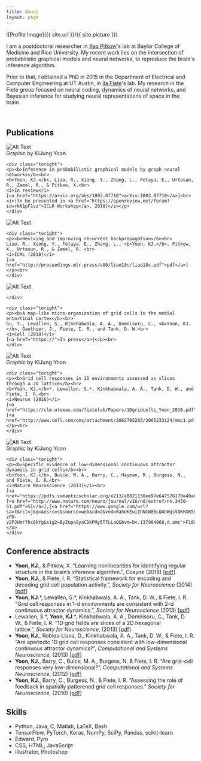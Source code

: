 ```yaml
---
title: About
layout: page
---
```

![Profile Image]({{ site.url }}/{{ site.picture }})

<p>I am a postdoctoral researcher in <a href="http://xaqlab.com" target="_blank">Xaq Pitkow</a>'s lab at Baylor College of Medicine and Rice University. My recent work lies on the intersection of probabilistic graphical models and neural networks, to reproduce the brain's inference algorithm.</p>

<p>Prior to that, I obtained a PhD in 2015 in the Department of Electrical and Computer Engineering at UT Austin, in <a href="http://clm.utexas.edu/fietelab" target="_blank">Ila Fiete</a>'s lab. My research in the Fiete group focused on neural coding, dynamics of neural networks, and Bayesian inference for studying neural representations of space in the brain.</p><br>


<h2>Publications</h2>
<div class="side-by-side">
    <div class="toleft">
        <img class="image" src="https://kijungyoon.github.io/assets/images/inference_gnn.png" alt="Alt Text">
        <figcaption class="caption">Graphic by KiJung Yoon</figcaption>
    </div>

    <div class="toright">
    <p><b>Inference in probabilistic graphical models by graph neural networks</b><br>
    <b>Yoon, KJ.</b>, Liao, R., Xiong, Y., Zhang, L., Fetaya, E., Urtasun, R., Zemel, R., & Pitkow, X.<br>
	<i>In review</i>
	[<a href="https://arxiv.org/abs/1803.07710">arXiv:1803.07710</a>]<br>
	<i>(to be presented in <a href="https://openreview.net/forum?id=rkN1pF1vz">ICLR Workshop</a>, 2018)</i></p>
    </div>
</div>

<div class="side-by-side">
    <div class="toleft">
        <img class="image" src="https://kijungyoon.github.io/assets/images/rbp.png" alt="Alt Text">
    </div>

    <div class="toright">
    <p><b>Reviving and improving recurrent backpropagation</b><br>
    Liao, R., Xiong, Y., Fetaya, E., Zhang, L., <b>Yoon, KJ.</b>, Pitkow, X., Urtasun, R., & Zemel, R. <br>
	<i>ICML (2018)</i>
	[<a href="http://proceedings.mlr.press/v80/liao18c/liao18c.pdf">pdf</a>]</p><br>
    </div>
</div>

<div class="side-by-side">
    <div class="toleft">
        <img class="image" src="https://kijungyoon.github.io/assets/images/micro_gc.png" alt="Alt Text">
        
    </div>

    <div class="toright">
    <p><b>A map-like micro-organization of grid cells in the medial entorhinal cortex</b><br>
    Gu, Y., Lewallen, S., Kinkhabwala, A. A., Domnisoru, C., <b>Yoon, KJ.</b>, Gauthier, J., Fiete, I. R., and Tank, D. W.<br>
	<i>Cell (2018)</i>
	[<a href="https://">In press</a>]</p><br>
    </div>
</div>

<div class="side-by-side">
    <div class="toleft">
        <img class="image" src="https://kijungyoon.github.io/assets/images/grid1D.jpg" alt="Alt Text">
        <figcaption class="caption">Graphic by KiJung Yoon</figcaption>
    </div>

    <div class="toright">
    <p><b>Grid cell responses in 1D environments assessed as slices through a 2D lattice</b><br>
    <b>Yoon, KJ.</b>*, Lewallen, S.*, Kinkhabwala, A. A., Tank, D. W., and Fiete, I. R.<br>
	<i>Neuron (2016)</i>
	[<a href="https://clm.utexas.edu/fietelab/Papers/1Dgridcells_Yoon_2016.pdf">pdf</a>],[<a href="http://www.cell.com/cms/attachment/2062705203/2065233124/mmc1.pdf">SI</a>]</p><br>
    </div>
</div>

<div class="side-by-side">
    <div class="toleft">
        <img class="image" src="https://kijungyoon.github.io/assets/images/gridcat.jpg" alt="Alt Text">
        <figcaption class="caption">Graphic by KiJung Yoon</figcaption>
    </div>

    <div class="toright">
    <p><b>Specific evidence of low-dimensional continuous attractor dynamics in grid cells</b><br>
    <b>Yoon, KJ.</b>, Buice, M. A., Barry, C., Hayman, R., Burgess, N., and Fiete, I. R.<br>
	<i>Nature Neuroscience (2013)</i><br>
	[<a href="https://pdfs.semanticscholar.org/e213/a8021156ee97e647576170e49a87db2a0e9a.pdf">pdf</a>],[<a href="http://www.nature.com/neuro/journal/v16/n8/extref/nn.3450-S1.pdf">SI</a>],[<a href="https://www.google.com/url?sa=t&rct=j&q=&esrc=s&source=web&cd=2&ved=0ahUKEwiIhNCW85LQAhWqsVQKHXK5DHIQFggnMAE&url=http%3A%2F%2Ff1000.com%2Fprime%2F718030887&usg=AFQjCNHhAmmMNnD-zFD-v2PJHmr7hc8kYg&sig2=ByZupaSyaCDKPMy5T7LLaQ&bvm=bv.137904068,d.amc">F1000</a>]</p>
    </div>
</div>

<h2>Conference abstracts</h2>
<ul class="conference-list">
	<li><b>Yoon, KJ.</b>, & Pitkow, X. “Learning nonlinearities for identifying regular structure in the brain’s inference algorithm.”, <i>Cosyne</i> (2018) [<a href="https://github.com/kijungyoon/kijungyoon.github.io/blob/master/abstracts/abstract07.pdf">pdf</a>]</li>
	<li><b>Yoon, KJ.</b>, & Fiete, I. R. “Statistical framework for encoding and decoding grid cell population activity.”, <i>Society for Neuroscience</i> (2014) [<a href="https://github.com/kijungyoon/kijungyoon.github.io/blob/master/abstracts/abstract06.pdf">pdf</a>]</li>
	<li><b>Yoon, KJ.</b>*, Lewallen, S.*, Kinkhabwala, A. A., Tank, D. W., & Fiete, I. R. “Grid cell responses in 1-d environments are consistent with 2-d continuous attractor dynamics.”, <i>Society for Neuroscience</i> (2013) [<a href="https://github.com/kijungyoon/kijungyoon.github.io/blob/master/abstracts/abstract05.pdf">pdf</a>]</li>
	<li>Lewallen, S.*, <b>Yoon, KJ.</b>*, Kinkhabwala, A. A., Domnisoru, C., Tank, D. W., & Fiete, I. R. “1D grid fields are slices of a 2D hexagonal lattice.”, <i>Society for Neuroscience</i>, (2013) [<a href="https://github.com/kijungyoon/kijungyoon.github.io/blob/master/abstracts/abstract04.pdf">pdf</a>]</li>
	<li><b>Yoon, KJ.</b>, Robles-Llana, D., Kinkhabwala, A. A., Tank, D. W., & Fiete, I. R. “Are aperiodic 1D grid cell responses consistent with low-dimensional continuous attractor dynamics?”, <i>Computational and Systems Neuroscience</i>, (2013) [<a href="https://github.com/kijungyoon/kijungyoon.github.io/blob/master/abstracts/abstract03.pdf">pdf</a>]</li>
	<li><b>Yoon, KJ.</b>, Barry, C., Buice, M. A., Burgess, N. & Fiete, I. R. “Are grid-cell responses very low-dimensional?”, <i>Computational and Systems Neuroscience</i>, (2012) [<a href="https://github.com/kijungyoon/kijungyoon.github.io/blob/master/abstracts/abstract02.pdf">pdf</a>]</li>
	<li><b>Yoon, KJ.</b>, Barry, C., Burgess, N., & Fiete, I. R. “Assessing the role of feedback in spatially patterened grid cell responses.” <i>Society for Neuroscience</i>, (2010) [<a href="https://github.com/kijungyoon/kijungyoon.github.io/blob/master/abstracts/abstract01.pdf">pdf</a>]</li>
</ul>


<h2>Skills</h2>

<ul class="skill-list">
	<li>Python, Java, C, Matlab, LaTeX, Bash</li>
	<li>TensorFlow, PyTorch, Keras, NumPy, SciPy, Pandas, scikit-learn</li>
	<li>Edward, Pyro</li>
	<li>CSS, HTML, JavaScript</li>
	<li>Illustrator, Photoshop</li>
</ul>
